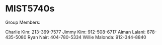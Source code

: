 # MIST5740s

Group Members:

Charlie Kim: 213-369-7577
Jimmy Kim: 912-508-6717
Aiman Lalani: 678-435-5080
Ryan Nair: 404-780-5334
Willie Malonda: 912-344-8840


